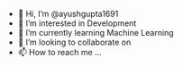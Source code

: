 - 👋 Hi, I’m @ayushgupta1691
- 👀 I’m interested in Development
- 🌱 I’m currently learning Machine Learning
- 💞️ I’m looking to collaborate on 
- 📫 How to reach me ...

<!---
ayushgupta1691/ayushgupta1691 is a ✨ special ✨ repository because its `README.md` (this file) appears on your GitHub profile.
You can click the Preview link to take a look at your changes.
--->
